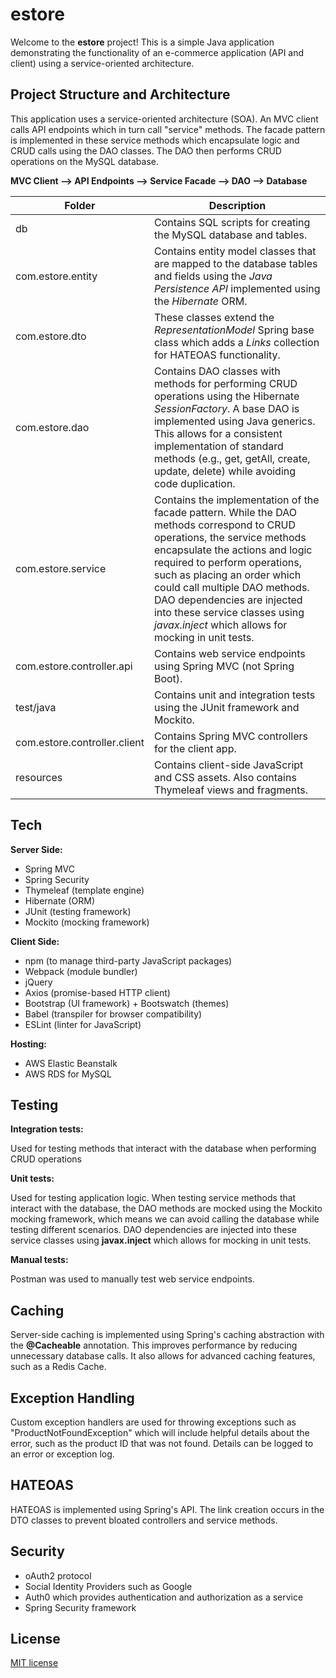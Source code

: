 # estore

Welcome to the **estore** project! This is a simple Java application demonstrating the functionality of an e-commerce 
application (API and client) using a service-oriented architecture.

## Project Structure and Architecture

This application uses a service-oriented architecture (SOA). An MVC client calls API endpoints which in turn call "service" methods. The facade pattern is implemented in these service methods which encapsulate logic and CRUD calls using the DAO classes. The DAO then performs CRUD operations on the MySQL database.

**MVC Client —> API Endpoints —> Service Facade —> DAO —> Database**

| Folder  | Description |
| --- | --- |
| db | Contains SQL scripts for creating the MySQL database and tables. |
| com.estore.entity | Contains entity model classes that are mapped to the database tables and fields using the _Java Persistence API_ implemented using the _Hibernate_ ORM. |
| com.estore.dto | These classes extend the _RepresentationModel_ Spring base class which adds a _Links_ collection for HATEOAS functionality. |
| com.estore.dao | Contains DAO classes with methods for performing CRUD operations using the Hibernate _SessionFactory_. A base DAO is implemented using Java generics. This allows for a consistent implementation of standard methods (e.g., get, getAll, create, update, delete) while avoiding code duplication. |
| com.estore.service | Contains the implementation of the facade pattern. While the DAO methods correspond to CRUD operations, the service methods encapsulate the actions and logic required to perform operations, such as placing an order which could call multiple DAO methods. DAO dependencies are injected into these service classes using _javax.inject_ which allows for mocking in unit tests. |
| com.estore.controller.api | Contains web service endpoints using Spring MVC (not Spring Boot). |
| test/java | Contains unit and integration tests using the JUnit framework and Mockito. |
| com.estore.controller.client | Contains Spring MVC controllers for the client app. |
| resources | Contains client-side JavaScript and CSS assets. Also contains Thymeleaf views and fragments. |

## Tech

**Server Side:**

- Spring MVC
- Spring Security
- Thymeleaf (template engine)
- Hibernate (ORM)
- JUnit (testing framework)
- Mockito (mocking framework)

**Client Side:**

- npm (to manage third-party JavaScript packages)
- Webpack (module bundler)
- jQuery
- Axios (promise-based HTTP client)
- Bootstrap (UI framework) + Bootswatch (themes)
- Babel (transpiler for browser compatibility)
- ESLint (linter for JavaScript)

**Hosting:**

- AWS Elastic Beanstalk
- AWS RDS for MySQL

## Testing

**Integration tests:**

Used for testing methods that interact with the database when performing CRUD operations

**Unit tests:**

Used for testing application logic. When testing service methods that interact with the database, the DAO methods are mocked using the Mockito mocking framework, which means we can avoid calling the database while testing different scenarios. DAO dependencies are injected into these service classes using **javax.inject** which allows for mocking in unit tests.

**Manual tests:**

Postman was used to manually test web service endpoints.

## Caching

Server-side caching is implemented using Spring's caching abstraction with the **@Cacheable** annotation. This improves performance by reducing unnecessary database calls. It also allows for advanced caching features, such as a Redis Cache.

## Exception Handling

Custom exception handlers are used for throwing exceptions such as "ProductNotFoundException" which will include helpful details about the error, such as the product ID that was not found. Details can be logged to an error or exception log.

## HATEOAS

HATEOAS is implemented using Spring's API. The link creation occurs in the DTO classes to prevent bloated controllers and service methods.

## Security

- oAuth2 protocol
- Social Identity Providers such as Google
- Auth0 which provides authentication and authorization as a service
- Spring Security framework

## License

[MIT license](LICENSE)
